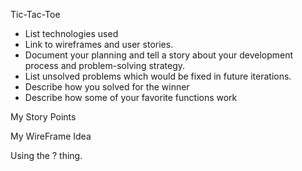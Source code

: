 Tic-Tac-Toe

* List technologies used
* Link to wireframes and user stories.
* Document your planning and tell a story about your development process and problem-solving strategy.
* List unsolved problems which would be fixed in future iterations.
* Describe how you solved for the winner
* Describe how some of your favorite functions work


My Story Points

My WireFrame Idea

Using the ? thing. 

